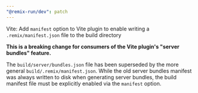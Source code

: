 ```yaml
---
"@remix-run/dev": patch
---
```


Vite: Add `manifest` option to Vite plugin to enable writing a `.remix/manifest.json` file to the build directory

**This is a breaking change for consumers of the Vite plugin's "server bundles" feature.**

The `build/server/bundles.json` file has been superseded by the more general `build/.remix/manifest.json`. While the old server bundles manifest was always written to disk when generating server bundles, the build manifest file must be explicitly enabled via the `manifest` option.
